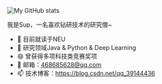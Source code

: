 ![My GitHub stats](https://github-readme-stats.vercel.app/api?username=CONTINUE12&hide=prs&show_icons=true&theme=radical)

我是Sup，一名喜欢钻研技术的研究僧~ 

- 🔭 目前就读于NEU
- 🌱 研究领域Java & Python & Deep Learning
- 😄 曾获得多项科技类竞赛奖项
- 💬 邮箱：468685628@qq.com
- 📫 技术博客：https://blog.csdn.net/qq_39144436
